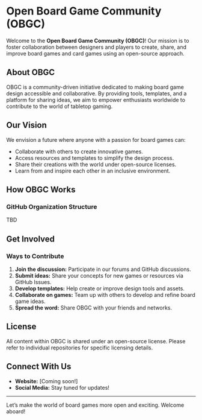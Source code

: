 # Open Board Game Community (OBGC)

Welcome to the **Open Board Game Community (OBGC)**! Our mission is to foster collaboration between designers and players to create, share, and improve board games and card games using an open-source approach.

## About OBGC
OBGC is a community-driven initiative dedicated to making board game design accessible and collaborative. By providing tools, templates, and a platform for sharing ideas, we aim to empower enthusiasts worldwide to contribute to the world of tabletop gaming.

## Our Vision
We envision a future where anyone with a passion for board games can:

- Collaborate with others to create innovative games.
- Access resources and templates to simplify the design process.
- Share their creations with the world under open-source licenses.
- Learn from and inspire each other in an inclusive environment.

## How OBGC Works
### GitHub Organization Structure

TBD

## Get Involved
### Ways to Contribute
1. **Join the discussion:** Participate in our forums and GitHub discussions.
2. **Submit ideas:** Share your concepts for new games or resources via GitHub Issues.
3. **Develop templates:** Help create or improve design tools and assets.
4. **Collaborate on games:** Team up with others to develop and refine board game ideas.
5. **Spread the word:** Share OBGC with your friends and networks.

## License
All content within OBGC is shared under an open-source license. Please refer to individual repositories for specific licensing details.

## Connect With Us
- **Website:** [Coming soon!]
- **Social Media:** Stay tuned for updates!

---

Let’s make the world of board games more open and exciting. Welcome aboard!
